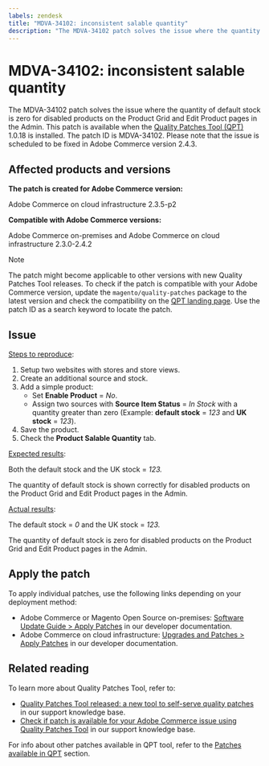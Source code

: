 ```yaml
---
labels: zendesk
title: "MDVA-34102: inconsistent salable quantity"
description: "The MDVA-34102 patch solves the issue where the quantity of default stock is zero for disabled products on the Product Grid and Edit Product pages in the Admin. This patch is available when the [Quality Patches Tool (QPT)](https://support.magento.com/hc/en-us/articles/360047139492) 1.0.18 is installed. The patch ID is MDVA-34102. Please note that the issue is scheduled to be fixed in Adobe Commerce version 2.4.3."
---
```


# MDVA-34102: inconsistent salable quantity

The MDVA-34102 patch solves the issue where the quantity of default stock is zero for disabled products on the Product Grid and Edit Product pages in the Admin. This patch is available when the [Quality Patches Tool (QPT)](https://support.magento.com/hc/en-us/articles/360047139492) 1.0.18 is installed. The patch ID is MDVA-34102. Please note that the issue is scheduled to be fixed in Adobe Commerce version 2.4.3.

## Affected products and versions

**The patch is created for Adobe Commerce version:**

Adobe Commerce on cloud infrastructure 2.3.5-p2

**Compatible with Adobe Commerce versions:**

Adobe Commerce on-premises and Adobe Commerce on cloud infrastructure 2.3.0-2.4.2

>[!NOTE]
>
>The patch might become applicable to other versions with new Quality Patches Tool releases. To check if the patch is compatible with your Adobe Commerce version, update the `magento/quality-patches` package to the latest version and check the compatibility on the [QPT landing page](https://devdocs.magento.com/quality-patches/tool.html#patch-grid). Use the patch ID as a search keyword to locate the patch.

## Issue

<u>Steps to reproduce</u>:

1. Setup two websites with stores and store views.
1. Create an additional source and stock.
1. Add a simple product:
    * Set **Enable Product** = *No*.
    * Assign two sources with **Source Item Status** = *In Stock* with a quantity greater than zero (Example: **default stock** = *123* and **UK stock** = *123*).
1. Save the product.
1. Check the **Product Salable Quantity** tab.

<u>Expected results</u>:

Both the default stock and the UK stock = *123.*

The quantity of default stock is shown correctly for disabled products on the Product Grid and Edit Product pages in the Admin.

<u>Actual results</u>:

The default stock = *0* and the UK stock = *123.*

The quantity of default stock is zero for disabled products on the Product Grid and Edit Product pages in the Admin.

## Apply the patch

To apply individual patches, use the following links depending on your deployment method:

* Adobe Commerce or Magento Open Source on-premises: [Software Update Guide > Apply Patches](https://devdocs.magento.com/guides/v2.4/comp-mgr/patching/mqp.html) in our developer documentation.
* Adobe Commerce on cloud infrastructure: [Upgrades and Patches > Apply Patches](https://devdocs.magento.com/cloud/project/project-patch.html) in our developer documentation.

## Related reading

To learn more about Quality Patches Tool, refer to:

* [Quality Patches Tool released: a new tool to self-serve quality patches](https://support.magento.com/hc/en-us/articles/360047139492) in our support knowledge base.
* [Check if patch is available for your Adobe Commerce issue using Quality Patches Tool](https://support.magento.com/hc/en-us/articles/360047125252) in our support knowledge base.

For info about other patches available in QPT tool, refer to the [Patches available in QPT](https://support.magento.com/hc/en-us/sections/360010506631-Patches-available-in-QPT-tool-) section.